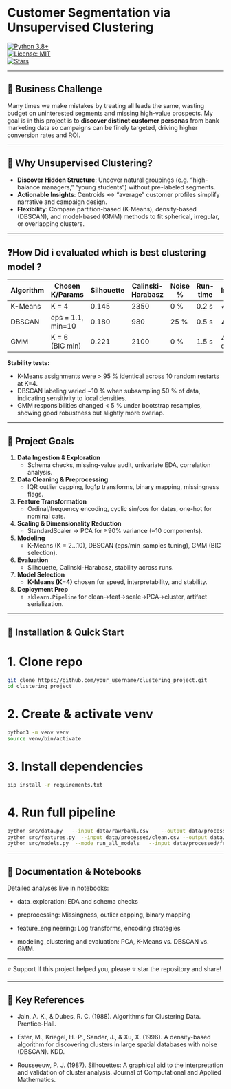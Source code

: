 # Customer Segmentation via Unsupervised Clustering

[![Python 3.8+](https://img.shields.io/badge/python-3.8%2B-blue.svg)](https://www.python.org/)  
[![License: MIT](https://img.shields.io/badge/License-MIT-green.svg)](LICENSE)  
[![Stars](https://img.shields.io/github/stars/your_username/clustering_project.svg)](https://github.com/your_username/clustering_project/stargazers)

---

## 🎯 Business Challenge

Many times we make mistakes by treating all leads the same, wasting budget on uninterested segments and missing high-value prospects. My goal is in this project is to **discover distinct customer personas** from bank marketing data so campaigns can be finely targeted, driving higher conversion rates and ROI.

---

## 🧩 Why Unsupervised Clustering?

- **Discover Hidden Structure**: Uncover natural groupings (e.g. “high-balance managers,” “young students”) without pre-labeled segments.  
- **Actionable Insights**: Centroids ↔ “average” customer profiles simplify narrative and campaign design.  
- **Flexibility**: Compare partition-based (K-Means), density-based (DBSCAN), and model-based (GMM) methods to fit spherical, irregular, or overlapping clusters.

---
## ❓How Did i evaluated which is best clustering model ?

| Algorithm | Chosen K/Params   | Silhouette | Calinski-Harabasz | Noise % | Run-time | Interpretability  |
| --------- | ----------------- | ---------- | ----------------- | ------- | -------- | ----------------- |
| K-Means   | K = 4             | 0.145      | 2350              | 0 %     | 0.2 s    | ✔ Very high       |
| DBSCAN    | eps = 1.1, min=10 | 0.180      | 980               | 25 %    | 0.5 s    | ▲ Moderate        |
| GMM       | K = 6 (BIC min)   | 0.221      | 2100              | 0 %     | 1.5 s    | △ Softer clusters |

**Stability tests:**

* K-Means assignments were > 95 % identical across 10 random restarts at K=4.
* DBSCAN labeling varied \~10 % when subsampling 50 % of data, indicating sensitivity to local densities.
* GMM responsibilities changed < 5 % under bootstrap resamples, showing good robustness but slightly more overlap.

---

## 🚀 Project Goals

1. **Data Ingestion & Exploration**  
   - Schema checks, missing-value audit, univariate EDA, correlation analysis.  
2. **Data Cleaning & Preprocessing**  
   - IQR outlier capping, log1p transforms, binary mapping, missingness flags.  
3. **Feature Transformation**  
   - Ordinal/frequency encoding, cyclic sin/cos for dates, one-hot for nominal cats.  
4. **Scaling & Dimensionality Reduction**  
   - StandardScaler → PCA for ≥90% variance (≈10 components).  
5. **Modeling**  
   - K-Means (K = 2…10), DBSCAN (eps/min_samples tuning), GMM (BIC selection).  
6. **Evaluation**  
   - Silhouette, Calinski-Harabasz, stability across runs.  
7. **Model Selection**  
   - **K-Means (K=4)** chosen for speed, interpretability, and stability.  
8. **Deployment Prep**  
   - `sklearn.Pipeline` for clean→feat→scale→PCA→cluster, artifact serialization.  

---

## 🔧 Installation & Quick Start


# 1. Clone repo
```bash
git clone https://github.com/your_username/clustering_project.git
cd clustering_project
```
# 2. Create & activate venv
```bash
python3 -m venv venv
source venv/bin/activate
```

# 3. Install dependencies
```bash
pip install -r requirements.txt
```
# 4. Run full pipeline
```bash
python src/data.py   --input data/raw/bank.csv    --output data/processed/clean.csv
python src/features.py  --input data/processed/clean.csv --output data/processed/features.csv
python src/models.py  --mode run_all_models   --input data/processed/features.csv
```
---

## 📖 Documentation & Notebooks
Detailed analyses live in notebooks:

 - data_exploration: EDA and schema checks

 - preprocessing: Missingness, outlier capping, binary mapping

 - feature_engineering: Log transforms, encoding strategies

 - modeling_clustering and evaluation: PCA, K-Means vs. DBSCAN vs. GMM.

---
⭐ Support
If this project helped you, please ⭐ star the repository and share!

---

## 📑 Key References
 - Jain, A. K., & Dubes, R. C. (1988). Algorithms for Clustering Data. Prentice-Hall.

 - Ester, M., Kriegel, H.-P., Sander, J., & Xu, X. (1996). A density-based algorithm for discovering clusters in large spatial databases with noise (DBSCAN). KDD.

 - Rousseeuw, P. J. (1987). Silhouettes: A graphical aid to the interpretation and validation of cluster analysis. Journal of Computational and Applied Mathematics.